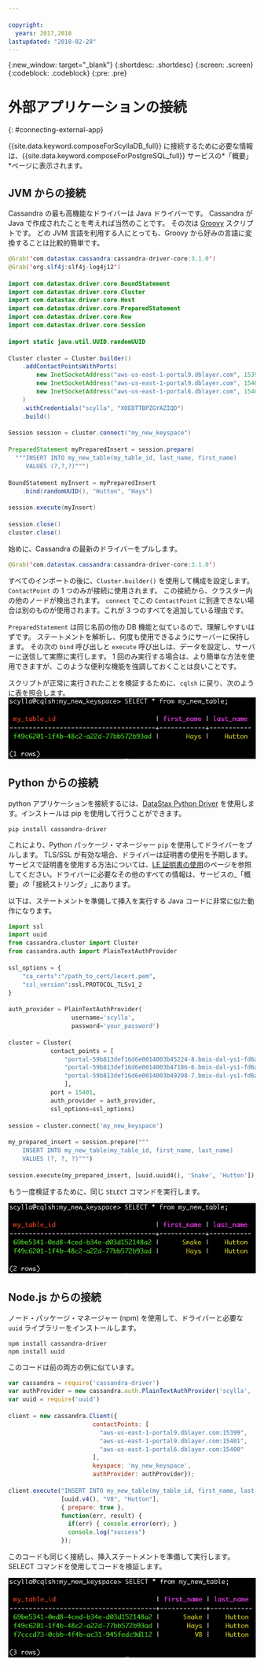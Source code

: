 ```yaml
---

copyright:
  years: 2017,2018
lastupdated: "2018-02-28"
---
```


{:new_window: target="_blank"}
{:shortdesc: .shortdesc}
{:screen: .screen}
{:codeblock: .codeblock}
{:pre: .pre}

# 外部アプリケーションの接続
{: #connecting-external-app}

{{site.data.keyword.composeForScyllaDB_full}} に接続するために必要な情報は、{{site.data.keyword.composeForPostgreSQL_full}} サービスの*「概要」*ページに表示されます。

## JVM からの接続

Cassandra の最も高機能なドライバーは Java ドライバーです。 Cassandra が Java で作成されたことを考えれば当然のことです。 その次は [Groovy](http://www.groovy-lang.org/documentation.html#gettingstarted) スクリプトです。 どの JVM 言語を利用する人にとっても、Groovy から好みの言語に変換することは比較的簡単です。

```java
@Grab('com.datastax.cassandra:cassandra-driver-core:3.1.0')
@Grab('org.slf4j:slf4j-log4j12')

import com.datastax.driver.core.BoundStatement
import com.datastax.driver.core.Cluster
import com.datastax.driver.core.Host
import com.datastax.driver.core.PreparedStatement
import com.datastax.driver.core.Row
import com.datastax.driver.core.Session

import static java.util.UUID.randomUUID

Cluster cluster = Cluster.builder()
    .addContactPointsWithPorts(
        new InetSocketAddress("aws-us-east-1-portal9.dblayer.com", 15399 ),
        new InetSocketAddress("aws-us-east-1-portal9.dblayer.com", 15401 ),
        new InetSocketAddress("aws-us-east-1-portal6.dblayer.com", 15400 )
    )
    .withCredentials("scylla", "XOEDTTBPZGYAZIQD")
    .build()

Session session = cluster.connect("my_new_keyspace")

PreparedStatement myPreparedInsert = session.prepare(
  """INSERT INTO my_new_table(my_table_id, last_name, first_name)
     VALUES (?,?,?)""")

BoundStatement myInsert = myPreparedInsert
    .bind(randomUUID(), "Hutton", "Hays")

session.execute(myInsert)

session.close()
cluster.close()
```

始めに、Cassandra の最新のドライバーをプルします。

```java
@Grab('com.datastax.cassandra:cassandra-driver-core:3.1.0')
```

すべてのインポートの後に、`Cluster.builder()` を使用して構成を設定します。 `ContactPoint` の 1 つのみが接続に使用されます。 この接続から、クラスター内の他のノードが検出されます。 `connect` でこの `ContactPoint` に到達できない場合は別のものが使用されます。これが 3 つのすべてを追加している理由です。

`PreparedStatement` は同じ名前の他の DB 機能と似ているので、理解しやすいはずです。 ステートメントを解析し、何度も使用できるようにサーバーに保持します。 その次の `bind` 呼び出しと `execute` 呼び出しは、データを設定し、サーバーに送信して実際に実行します。 1 回のみ実行する場合は、より簡単な方法を使用できますが、このような便利な機能を強調しておくことは良いことです。

スクリプトが正常に実行されたことを検証するために、`cqlsh` に戻り、次のように表を照会します。
![`cqlsh` での `SELECT` の結果](./images/results_select_java.png "Select の結果")

## Python からの接続

python アプリケーションを接続するには、[DataStax Python Driver](https://github.com/datastax/python-driver) を使用します。インストールは pip を使用して行うことができます。

```shell
pip install cassandra-driver
```

これにより、Python パッケージ・マネージャー `pip` を使用してドライバーをプルします。 TLS/SSL が有効な場合、ドライバーは証明書の使用を予期します。サービスで証明書を使用する方法については、[LE 証明書の使用](./scylla-certificates.html)のページを参照してください。ドライバーに必要なその他のすべての情報は、サービスの_「概要」_の_「接続ストリング」_にあります。

以下は、ステートメントを準備して挿入を実行する Java コードに非常に似た動作になります。

```python
import ssl
import uuid
from cassandra.cluster import Cluster
from cassandra.auth import PlainTextAuthProvider

ssl_options = {
    "ca_certs":"/path_to_cert/lecert.pem",
    "ssl_version":ssl.PROTOCOL_TLSv1_2
}

auth_provider = PlainTextAuthProvider(
                  username='scylla',
                  password='your_password')

cluster = Cluster(
            contact_points = [
                "portal-59b813def16d6e0014003b45224-8.bmix-dal-ys1-fd6a5b7e-e120-43f3-95ea-e40028e540a8.composeci-us-ibm-com.composedb.com",  
                "portal-59b813def16d6e0014003b47186-6.bmix-dal-ys1-fd6a5b7e-e120-43f3-95ea-e40028e540a8.composeci-us-ibm-com.composedb.com",  
                "portal-59b813def16d6e0014003b49208-7.bmix-dal-ys1-fd6a5b7e-e120-43f3-95ea-e40028e540a8.composeci-us-ibm-com.composedb.com"
                ],
            port = 15401,
            auth_provider = auth_provider,
            ssl_options=ssl_options)

session = cluster.connect('my_new_keyspace')

my_prepared_insert = session.prepare("""
    INSERT INTO my_new_table(my_table_id, first_name, last_name)
    VALUES (?, ?, ?)""")

session.execute(my_prepared_insert, [uuid.uuid4(), 'Snake', 'Hutton'])
```

もう一度検証するために、同じ `SELECT` コマンドを実行します。

![`cqlsh` での `SELECT` からの結果。](./images/results_select_python.png "Select からの結果")

## Node.js からの接続

ノード・パッケージ・マネージャー (npm) を使用して、ドライバーと必要な `uuid` ライブラリーをインストールします。

```shell
npm install cassandra-driver
npm install uuid
```

 このコードは前の両方の例に似ています。

```javascript
var cassandra = require('cassandra-driver')
var authProvider = new cassandra.auth.PlainTextAuthProvider('scylla', 'XOEDTTBPZGYAZIQD')
var uuid = require('uuid')

client = new cassandra.Client({
                        contactPoints: [
                          "aws-us-east-1-portal9.dblayer.com:15399",
                          "aws-us-east-1-portal9.dblayer.com:15401",
                          "aws-us-east-1-portal6.dblayer.com:15400"
                        ],
                        keyspace: 'my_new_keyspace',
                        authProvider: authProvider});

client.execute("INSERT INTO my_new_table(my_table_id, first_name, last_name) VALUES(?,?,?)",
               [uuid.v4(), "V8", "Hutton"],
               { prepare: true },
               function(err, result) {
                 if(err) { console.error(err); }
                 console.log("success")
               });

```

このコードも同じく接続し、挿入ステートメントを準備して実行します。 SELECT コマンドを使用してコードを検証します。

![`cqlsh` での `SELECT` からの結果。](./images/results_select_node.png "Select からの結果")
